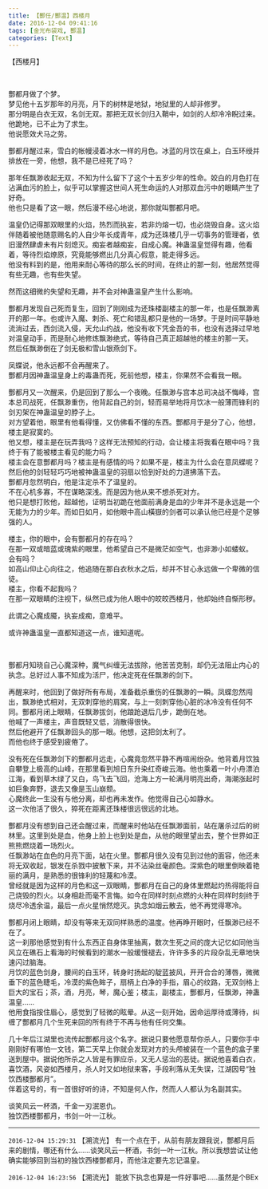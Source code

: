 ```yaml
---
title: 【酆任/酆温】西楼月
date: 2016-12-04 09:41:16
tags: [金光布袋戏, 酆温]
categories: [Text]
---
```


<p dir="ltr"  >【西楼月】</p> 
<p dir="ltr"  >&nbsp;</p> 
<p dir="ltr"  >酆都月做了个梦。<br /> 梦见他十五岁那年的月亮，月下的树林是地狱，地狱里的人却非修罗。<br /> 那分明是白衣无双，名剑无双。那把无双长剑归入鞘中，如剑的人却冷冷睨过来。他跪地，已不止为了求生。<br /> 他说愿效犬马之劳。</p> 
<p dir="ltr"  >酆都月醒过来，雪白的帐幔浸着冰水一样的月色。冰蓝的月饮在桌上，白玉环绶并排放在一旁，他想，我不是已经死了吗？</p> 
<p dir="ltr"  >那年任飘渺收起无双，不知为什么留下了这个十五岁少年的性命。姣白的月色打在沾满血污的脸上，似乎可以掌握这世间人死生命运的人对那双血污中的眼睛产生了好奇。<br /> 他也只是看了这一眼，然后漫不经心地说，那你就叫酆都月吧。</p> 
<p dir="ltr"  >温皇仍记得那双眼里的火焰，热烈而执妄，若非灼熔一切，也必烧毁自身。这火焰伴随着被他随意赐名的人自少年长成青年，成为还珠楼几乎一切事务的管理者，依旧漫然肆虐未有片刻熄灭。痴妄者越痴妄，自成心魔。神蛊温皇觉得有趣，他看着，等待烈焰燎原，究竟能够燃出几分真心假意，能走得多远。<br /> 他没有料到的是，他用来耐心等待的那么长的时间，在终止的那一刻，他居然觉得有些无趣，也有些失望。</p> 
<p dir="ltr"  >然而这细微的失望和无趣，并不会对神蛊温皇产生什么影响。</p> 
<p dir="ltr"  >酆都月发现自己死而复生，回到了刚刚成为还珠楼副楼主的那一年，也是任飘渺离开的那一年。也或许入魔、刺杀、死亡和错乱都只是他的一场梦。于是时间平静地流淌过去，西剑流入侵，天允山约战，他没有收下凭金吾的书，也没有选择过早地对温皇动手，而是耐心地修炼飘渺绝式，等待自己真正超越他的楼主的那一天。<br /> 然后任飘渺倒在了剑无极和雪山银燕剑下。</p> 
<p dir="ltr"  >凤蝶说，他永远都不会再醒来了。<br /> 酆都月因神蛊温皇身上的毒蛊而死，死前他想，楼主，你果然不会看我一眼。</p> 
<p dir="ltr"  >酆都月又一次醒来，仍是回到了那么一个夜晚。任飘渺与宫本总司决战不悔峰，宫本总司战死，任飘渺重伤，他背起自己的剑，轻而易举地将月饮冰一般薄而锋利的剑刃架在神蛊温皇的脖子上。<br /> 对方望着他，眼里有他看得懂，又仿佛看不懂的东西。酆都月于是分了心，他想，楼主是寂寞的。<br /> 他又想，楼主是在玩弄我吗？这样无法预知的行动，会让楼主将我看在眼中吗？我终于有了能被楼主看见的能力吗？<br /> 楼主会在意酆都月吗？楼主是有感情的吗？如果不是，楼主为什么会在意凤蝶呢？<br /> 然后他的剑轻轻巧巧地被神蛊温皇的羽扇以恰到好处的力道拂落下去。<br /> 酆都月忽然明白，他是注定杀不了温皇的。<br /> 不在心机多寡，不在谋略深浅。而是因为他从来不想杀死对方。<br /> 他只是想打败他，超越他，证明当初跪在他面前满身是血的少年并不是永远是一个无能为力的少年。而如日如月，如他眼中高山橫嶽的剑者可以承认他已经是个足够强的人。</p> 
<p dir="ltr"  >楼主，你的眼中，会有酆都月的存在吗？<br /> 在那一双或暗蓝或瑰紫的眼里，他希望自己不是微茫如空气，也非渺小如蝼蚁。<br /> 会有吗？<br /> 如高山仰止心向往之，他追随在那白衣秋水之后，却并不甘心永远做一个卑微的信徒。<br /> 楼主，你看不起我吗？<br /> 在那一双眼睛的注视下，纵然已成为他人眼中的皎皎西楼月，他却始终自惭形秽。</p> 
<p dir="ltr"  >此谓之心魔成魇，执妄成痴，意难平。</p> 
<p dir="ltr"  >或许神蛊温皇一直都知道这一点，谁知道呢。</p> 
<p dir="ltr"  >&nbsp;</p> 
<p dir="ltr"  >酆都月知晓自己心魔深种，魔气纠缠无法拔除，他苦苦克制，却仍无法阻止内心的执念。总好过人事不知成为活尸，他决定死在任飘渺的剑下。</p> 
<p dir="ltr"  >再醒来时，他回到了做好所有布局，准备截杀重伤的任飘渺的一瞬。凤蝶忽然闯出，飘渺绝式相对，无双刺穿他的肩窝，与上一刻刺穿他心脏的冰冷没有任何不同。酆都月闭上眼睛，任飘渺拔剑，他踉跄退后几步，跪倒在地。<br /> 他喊了一声楼主，声音既轻又低，消散得很快。<br /> 然后他避开了任飘渺回头的那一眼。他想，这把剑太利了。<br /> 而他也终于感受到疲倦了。</p> 
<p dir="ltr"  >没有死在任飘渺剑下的酆都月远走，心魔竟忽然平静不再喧闹纷杂。他背着月饮独自攀登上极高的山峰，在那里看到旭日东升染红奇峻云海。他也乘着一叶小舟漂泊江海，看到草木绿了又白，鸟飞去飞回，沧海上方一轮满月明亮出奇，海潮涨起时如巨象奔野，退去又像是玉山崩颓。<br /> 心魔终此一生没有与他分离，却也再未发作。他觉得自己心如静水。<br /> 这一次他活了很久，猝死在距离还珠楼很远很远的北地。</p> 
<p dir="ltr"  >酆都月没有想到自己还会醒过来，而醒来时他站在任飘渺面前，站在屠杀过后的树林里。这里到处是血，他身上脸上也到处是血，从他的眼里望出去，整个世界如正熊熊燃烧着一场烈火。<br /> 任飘渺站在血色的月亮下面，站在火里。酆都月很久没有见到过他的面容，他还未将无双收起，银发在杀戮中披散下来，并不沾染丝毫颜色。深紫色的眼里倒映着艳丽的满月，是熟悉的很锋利的轻蔑和冷漠。<br /> 曾经就是因为这样的月色和这一双眼睛，酆都月在自己的身体里燃起灼热得能将自己烧毁的烈火。以身相赴而毫不言悔。如今在同样时刻点燃的火种在同样时刻终于烧尽冷透余温，最后一点火星悄然熄灭。执念如烟云散去，他不再觉得寒冷。</p> 
<p dir="ltr"  >酆都月闭上眼睛，却没有等来无双同样熟悉的温度。他再睁开眼时，任飘渺已经不在了。<br /> 这一刹那他感觉到有什么东西正自身体里抽离，数次生死之间的庞大记忆如同他当风立在礁石上看海的时候看到的潮水一般缓慢褪去，许许多多的片段杂乱无章地快速闪过脑海。<br /> 月饮的蓝色剑身，腰间的白玉环，转身时扬起的靛蓝披风，开开合合的薄唇，微微垂下的蓝色睫毛，冷漠的紫色眸子，扇柄上白净的手指，眉心的纹路，无双剑格上巨大的宝石；茶，酒，月亮，琴，魔心鉴；楼主，副楼主，酆都月，任飘渺，神蛊温皇……<br /> 他用食指按住眉心，感觉到了轻微的眩晕。从这一刻开始，因命运厚待或薄待，纠缠了酆都月几个生死来回的所有终于不再与他有任何交集。</p> 
<p dir="ltr"  >几十年后江湖里也流传起酆都月这个名字。据说只要他愿意帮你杀人，只要你手中刚刚好有哪怕一文钱，第二天早上你就会发现对方的头颅被装在一个蓝色的盒子里送到屋中。据说他所杀之人皆是有罪应杀，又无人惩治的恶徒。据说他喜着白衣，喜饮酒，风姿如西楼月，杀人时又如地狱来客，手段利落从无失误，江湖因号“独饮西楼酆都月”。<br /> 伴着这号的，有一首很好听的诗，不知是何人作，然而人人都认为名副其实。</p> 
<p dir="ltr"  >谈笑风云一杯酒，千金一刃泯恩仇。<br /> 独饮西楼酆都月，书剑一叶一江秋。</p>

<!-- more -->

---

`2016-12-04 15:29:31` 【溯流光】 有一个点在于，从前有朋友跟我说，酆都月后来的剧情，哪还有什么……谈笑风云一杯酒，书剑一叶一江秋。所以我想尝试让他确实能够回到当初的独饮西楼酆都月，而他注定要先忘记温皇。

`2016-12-04 16:23:56` 【溯流光】 能放下执念也算是一件好事吧……虽然是个BEx
